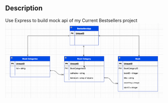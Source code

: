 ## Description
Use Express to build mock api of my Current Bestsellers project
<br>
<img src='assets/ERD_bestsellers.png' alt='entity relation diagram'>
